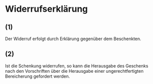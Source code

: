 # Widerrufserklärung



## (1)

 Der Widerruf erfolgt durch Erklärung gegenüber dem Beschenkten.

## (2)

 Ist die Schenkung widerrufen, so kann die Herausgabe des Geschenks nach den Vorschriften über die Herausgabe einer ungerechtfertigten Bereicherung gefordert werden. 

